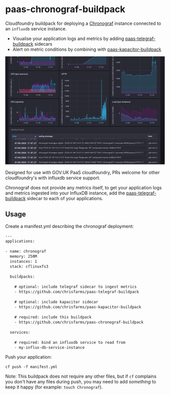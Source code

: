 # paas-chronograf-buildpack

Cloudfoundry buildpack for deploying a [Chronograf][chronograf] instance
connected to an `influxdb` service instance.

* Visualise your application logs and metrics by adding [paas-telegraf-buildpack][] sidecars
* Alert on metric conditions by combining with [paas-kapacitor-buildpack][]

![screenshot](./screenshot.png)

Designed for use with GOV.UK PaaS cloudfoundry, PRs welcome for other
cloudfoundry's with influxdb service support.

Chronograf does not provide any metrics itself, to get
your application logs and metrics ingested into your
InfluxDB instance, add the [paas-telegraf-buildpack][]
sidecar to each of your applications.

## Usage

Create a manifest.yml describing the chronograf deployment:

```
---
applications:

- name: chronograf
  memory: 250M
  instances: 1
  stack: cflinuxfs3

  buildpacks:

    # optional: include telegraf sidecar to ingest metrics
    - https://github.com/chrisfarms/paas-telegraf-buildpack

    # optional: include kapacitor sidecar
    - https://github.com/chrisfarms/paas-kapacitor-buildpack

    # required: include this buildpack
    - https://github.com/chrisfarms/paas-chronograf-buildpack

  services:

    # required: bind an influxdb service to read from
    - my-influx-db-service-instance
```

Push your application:

```
cf push -f manifest.yml
```

Note: This buildpack does not require any other files, but if `cf` complains
you don't have any files during push, you may need to add _something_ to keep
it happy (for example: `touch Chronograf`).

[chronograf]: https://www.influxdata.com/time-series-platform/chronograf/
[paas-kapacitor-buildpack]: https://github.com/chrisfarms/paas-kapacitor-buildpack
[paas-telegraf-buildpack]: https://github.com/chrisfarms/paas-telegraf-buildpack
